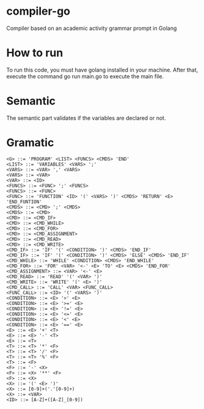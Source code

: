 # compiler-go
Compiler based on an academic activity grammar prompt in Golang

# How to run
To run this code, you must have golang installed in your machine. After that, execute the command go run main.go to execute the main file.

# Semantic
The semantic part validates if the variables are declared or not.


# Gramatic
```
<G> ::= 'PROGRAM' <LIST> <FUNCS> <CMDS> 'END'
<LIST> ::= 'VARIABLES' <VARS> ';'
<VARS> ::= <VAR> ',' <VARS>
<VARS> ::= <VAR>
<VAR> ::= <ID>
<FUNCS> ::= <FUNC> ';' <FUNCS>
<FUNCS> ::= <FUNC>
<FUNC> ::= 'FUNCTION' <ID> '(' <VARS> ')' <CMDS> 'RETURN' <E> 'END_FUNTION'
<CMDS> ::= <CMD> ';' <CMDS>
<CMDS> ::= <CMD>
<CMD> ::= <CMD_IF>
<CMD> ::= <CMD_WHILE>
<CMD> ::= <CMD_FOR>
<CMD> ::= <CMD_ASSIGNMENT>
<CMD> ::= <CMD_READ>
<CMD> ::= <CMD_WRITE>
<CMD_IF> ::= 'IF' '(' <CONDITION> ')' <CMDS> 'END_IF'
<CMD_IF> ::= 'IF' '(' <CONDITION> ')' <CMDS> 'ELSE' <CMDS> 'END_IF'
<CMD_WHILE> ::= 'WHILE' <CONDITION> <CMDS> 'END_WHILE'
<CMD_FOR> ::= 'FOR' <VAR> '<-' <E> 'TO' <E> <CMDS> 'END_FOR'
<CMD_ASSIGNMENT> ::= <VAR> '<-' <E>
<CMD_READ> ::= 'READ' '(' <VAR> ')'
<CMD_WRITE> ::= 'WRITE' '(' <E> ')'
<CMD_CALL> ::= 'CALL' <VAR> <FUNC_CALL>
<FUNC_CALL> ::= <ID> '(' <VARS> ')'
<CONDITION> ::= <E> '>' <E>
<CONDITION> ::= <E> '>=' <E>
<CONDITION> ::= <E> '!=' <E>
<CONDITION> ::= <E> '<=' <E>
<CONDITION> ::= <E> '<' <E>
<CONDITION> ::= <E> '==' <E>
<E> ::= <E> '+' <T>
<E> ::= <E> '-' <T>
<E> ::= <T>
<T> ::= <T> '*' <F>
<T> ::= <T> '/' <F>
<T> ::= <T> '%' <F>
<T> ::= <F>
<F> ::= '-' <X>
<F> ::= <X> '**' <F>
<F> ::= <X>
<X> ::= '(' <E> ')'
<X> ::= [0-9]+('.'[0-9]+)
<X> ::= <VAR>
<ID> ::= [A-Z]+([A-Z]_[0-9])
```